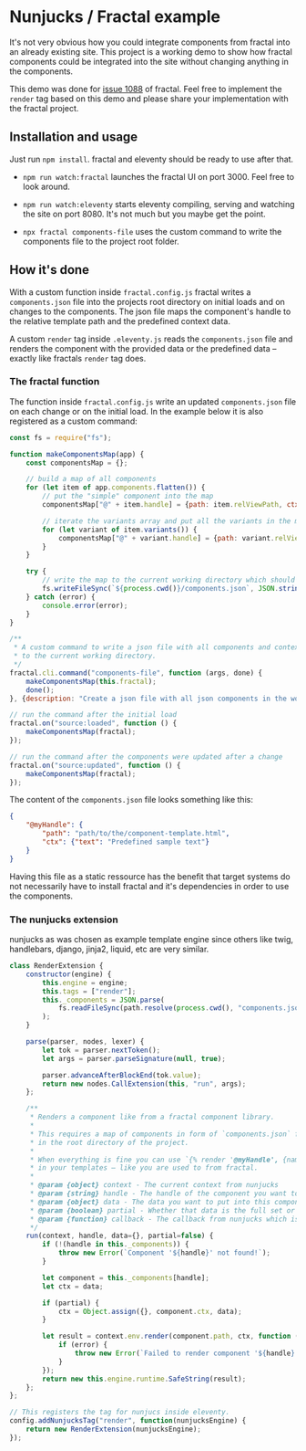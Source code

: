 Nunjucks / Fractal example
================================================================================

It's not very obvious how you could integrate components from fractal into an
already existing site. This project is a working demo to show how fractal
components could be integrated into the site without changing anything in the
components.

This demo was done for [issue 1088](https://github.com/frctl/fractal/issues/1088)
of fractal. Feel free to implement the `render` tag based on this demo and please
share your implementation with the fractal project.


Installation and usage
--------------------------------------------------------------------------------

Just run `npm install`. fractal and eleventy should be ready to use after that.

- `npm run watch:fractal` launches the fractal UI on port 3000. Feel free to
  look around.

- `npm run watch:eleventy` starts eleventy compiling, serving and watching the
  site on port 8080. It's not much but you maybe get the point.

- `npx fractal components-file` uses the custom command to write the components
  file to the project root folder.


How it's done
--------------------------------------------------------------------------------

With a custom function inside `fractal.config.js` fractal writes a
`components.json` file into the projects root directory on initial loads and on
changes to the components. The json file maps the component's handle to the
relative template path and the predefined context data.

A custom `render` tag inside `.eleventy.js` reads the `components.json` file and
renders the component with the provided data or the predefined data – exactly
like fractals `render` tag does.

### The fractal function

The function inside `fractal.config.js` write an updated `components.json` file on
each change or on the initial load. In the example below it is also registered as a
custom command:

```javascript
const fs = require("fs");

function makeComponentsMap(app) {
	const componentsMap = {};

	// build a map of all components
	for (let item of app.components.flatten()) {
		// put the "simple" component into the map
		componentsMap["@" + item.handle] = {path: item.relViewPath, ctx: item.context};

		// iterate the variants array and put all the variants in the map, too
		for (let variant of item.variants()) {
			componentsMap["@" + variant.handle] = {path: variant.relViewPath, ctx: variant.context};
		}
	}

	try {
		// write the map to the current working directory which should be the root of the project
		fs.writeFileSync(`${process.cwd()}/components.json`, JSON.stringify(componentsMap))
	} catch (error) {
		console.error(error);
	}
}

/**
 * A custom command to write a json file with all components and context
 * to the current working directory.
 */
fractal.cli.command("components-file", function (args, done) {
	makeComponentsMap(this.fractal);
	done();
}, {description: "Create a json file with all json components in the working directory."});

// run the command after the initial load
fractal.on("source:loaded", function () {
	makeComponentsMap(fractal);
});

// run the command after the components were updated after a change
fractal.on("source:updated", function () {
	makeComponentsMap(fractal);
});
```

The content of the `components.json` file looks something like this:

```json
{
    "@myHandle": {
        "path": "path/to/the/component-template.html",
        "ctx": {"text": "Predefined sample text"}
    }
}
```

Having this file as a static ressource has the benefit that target systems do
not necessarily have to install fractal and it's dependencies in order to use
the components.

### The nunjucks extension

nunjucks as was chosen as example template engine since others like twig,
handlebars, django, jinja2, liquid, etc are very similar.

```javascript
class RenderExtension {
    constructor(engine) {
        this.engine = engine;
        this.tags = ["render"];
        this._components = JSON.parse(
            fs.readFileSync(path.resolve(process.cwd(), "components.json"))
        );
    }

    parse(parser, nodes, lexer) {
        let tok = parser.nextToken();
        let args = parser.parseSignature(null, true);

        parser.advanceAfterBlockEnd(tok.value);
        return new nodes.CallExtension(this, "run", args);
    };

    /**
     * Renders a component like from a fractal component library.
     * 
     * This requires a map of components in form of `components.json` file to be placed
     * in the root directory of the project.
     * 
     * When everything is fine you can use `{% render '@myHandle', {name: "schnick"}, true %}`
     * in your templates – like you are used to from fractal.
     * 
     * @param {object} context - The current context from nunjucks
     * @param {string} handle - The handle of the component you want to use e.g `@my-component--best-variant`
     * @param {object} data - The data you want to put into this component
     * @param {boolean} partial - Whether that data is the full set or just some parts (default: false)
     * @param {function} callback - The callback from nunjucks which is called when the function is done
     */
    run(context, handle, data={}, partial=false) {
        if (!(handle in this._components)) {
            throw new Error(`Component '${handle}' not found!`);
        }

        let component = this._components[handle];
        let ctx = data;

        if (partial) {
            ctx = Object.assign({}, component.ctx, data);
        }

        let result = context.env.render(component.path, ctx, function (error) {
            if (error) {
                throw new Error(`Failed to render component '${handle}'.`, error);
            }
        });
        return new this.engine.runtime.SafeString(result);
    };
};

// This registers the tag for nunjucs inside eleventy.
config.addNunjucksTag("render", function(nunjucksEngine) {
    return new RenderExtension(nunjucksEngine);
});
```
